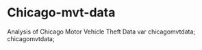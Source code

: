 # Chicago-mvt-data
Analysis of Chicago Motor Vehicle Theft Data
var chicagomvtdata;
chicagomvtdata;
